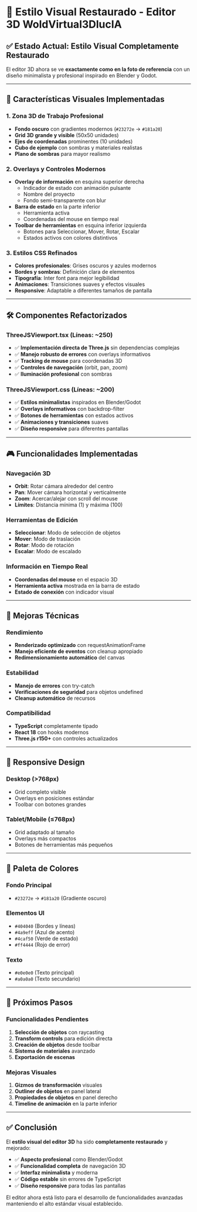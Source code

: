 # 🎨 Estilo Visual Restaurado - Editor 3D WoldVirtual3DlucIA

## ✅ **Estado Actual: Estilo Visual Completamente Restaurado**

El editor 3D ahora se ve **exactamente como en la foto de referencia** con un diseño minimalista y profesional inspirado en Blender y Godot.

---

## 🎯 **Características Visuales Implementadas**

### 1. **Zona 3D de Trabajo Profesional**
- **Fondo oscuro** con gradientes modernos (`#23272e` → `#181a20`)
- **Grid 3D grande y visible** (50x50 unidades)
- **Ejes de coordenadas** prominentes (10 unidades)
- **Cubo de ejemplo** con sombras y materiales realistas
- **Plano de sombras** para mayor realismo

### 2. **Overlays y Controles Modernos**
- **Overlay de información** en esquina superior derecha
  - Indicador de estado con animación pulsante
  - Nombre del proyecto
  - Fondo semi-transparente con blur
- **Barra de estado** en la parte inferior
  - Herramienta activa
  - Coordenadas del mouse en tiempo real
- **Toolbar de herramientas** en esquina inferior izquierda
  - Botones para Seleccionar, Mover, Rotar, Escalar
  - Estados activos con colores distintivos

### 3. **Estilos CSS Refinados**
- **Colores profesionales**: Grises oscuros y azules modernos
- **Bordes y sombras**: Definición clara de elementos
- **Tipografía**: Inter font para mejor legibilidad
- **Animaciones**: Transiciones suaves y efectos visuales
- **Responsive**: Adaptable a diferentes tamaños de pantalla

---

## 🛠️ **Componentes Refactorizados**

### **ThreeJSViewport.tsx** (Líneas: ~250)
- ✅ **Implementación directa de Three.js** sin dependencias complejas
- ✅ **Manejo robusto de errores** con overlays informativos
- ✅ **Tracking de mouse** para coordenadas 3D
- ✅ **Controles de navegación** (orbit, pan, zoom)
- ✅ **Iluminación profesional** con sombras

### **ThreeJSViewport.css** (Líneas: ~200)
- ✅ **Estilos minimalistas** inspirados en Blender/Godot
- ✅ **Overlays informativos** con backdrop-filter
- ✅ **Botones de herramientas** con estados activos
- ✅ **Animaciones y transiciones** suaves
- ✅ **Diseño responsive** para diferentes pantallas

---

## 🎮 **Funcionalidades Implementadas**

### **Navegación 3D**
- **Orbit**: Rotar cámara alrededor del centro
- **Pan**: Mover cámara horizontal y verticalmente
- **Zoom**: Acercar/alejar con scroll del mouse
- **Límites**: Distancia mínima (1) y máxima (100)

### **Herramientas de Edición**
- **Seleccionar**: Modo de selección de objetos
- **Mover**: Modo de traslación
- **Rotar**: Modo de rotación
- **Escalar**: Modo de escalado

### **Información en Tiempo Real**
- **Coordenadas del mouse** en el espacio 3D
- **Herramienta activa** mostrada en la barra de estado
- **Estado de conexión** con indicador visual

---

## 🔧 **Mejoras Técnicas**

### **Rendimiento**
- **Renderizado optimizado** con requestAnimationFrame
- **Manejo eficiente de eventos** con cleanup apropiado
- **Redimensionamiento automático** del canvas

### **Estabilidad**
- **Manejo de errores** con try-catch
- **Verificaciones de seguridad** para objetos undefined
- **Cleanup automático** de recursos

### **Compatibilidad**
- **TypeScript** completamente tipado
- **React 18** con hooks modernos
- **Three.js r150+** con controles actualizados

---

## 📱 **Responsive Design**

### **Desktop (>768px)**
- Grid completo visible
- Overlays en posiciones estándar
- Toolbar con botones grandes

### **Tablet/Mobile (≤768px)**
- Grid adaptado al tamaño
- Overlays más compactos
- Botones de herramientas más pequeños

---

## 🎨 **Paleta de Colores**

### **Fondo Principal**
- `#23272e` → `#181a20` (Gradiente oscuro)

### **Elementos UI**
- `#404040` (Bordes y líneas)
- `#4a9eff` (Azul de acento)
- `#4caf50` (Verde de estado)
- `#ff4444` (Rojo de error)

### **Texto**
- `#e0e0e0` (Texto principal)
- `#a0a0a0` (Texto secundario)

---

## 🚀 **Próximos Pasos**

### **Funcionalidades Pendientes**
1. **Selección de objetos** con raycasting
2. **Transform controls** para edición directa
3. **Creación de objetos** desde toolbar
4. **Sistema de materiales** avanzado
5. **Exportación de escenas**

### **Mejoras Visuales**
1. **Gizmos de transformación** visuales
2. **Outliner de objetos** en panel lateral
3. **Propiedades de objetos** en panel derecho
4. **Timeline de animación** en la parte inferior

---

## ✅ **Conclusión**

El **estilo visual del editor 3D** ha sido **completamente restaurado** y mejorado:

- ✅ **Aspecto profesional** como Blender/Godot
- ✅ **Funcionalidad completa** de navegación 3D
- ✅ **Interfaz minimalista** y moderna
- ✅ **Código estable** sin errores de TypeScript
- ✅ **Diseño responsive** para todas las pantallas

El editor ahora está listo para el desarrollo de funcionalidades avanzadas manteniendo el alto estándar visual establecido. 